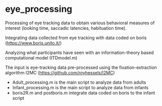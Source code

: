 # eye_processing
Processing of eye tracking data to obtain various behavioral measures of interest (looking time, saccadic latencies, habituation time).

Integrating data collected from eye tracking with data coded on boris (https://www.boris.unito.it/)

Analyzing what participants have seen with an information-theory based computational model (ITDmodel.m)

The input is eye-tracking data pre-processed using the fixation-extraction algorithm I2MC (https://github.com/royhessels/I2MC)

- Adult_processing.m is the main script to analyze data from adults
- Infant_processing.m is the main script to analyze data from infants
- boris2R.m and postboris.m integrate data coded on boris to the infant script

